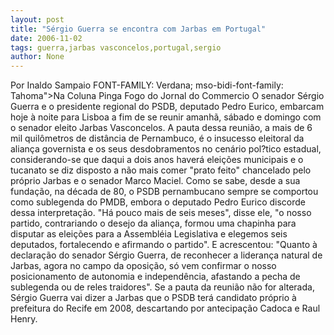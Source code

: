 ```yaml
---
layout: post
title: "Sérgio Guerra se encontra com Jarbas em Portugal"
date: 2006-11-02
tags: guerra,jarbas vasconcelos,portugal,sergio
author: None
---
```


Por Inaldo Sampaio
 FONT-FAMILY: Verdana; mso-bidi-font-family: Tahoma\">Na Coluna Pinga Fogo do Jornal do Commercio
O senador Sérgio Guerra e o presidente regional do PSDB, deputado Pedro Eurico, embarcam hoje à noite para Lisboa a fim de se reunir amanhã, sábado e domingo com o senador eleito Jarbas Vasconcelos. 
A pauta dessa reunião, a mais de 6 mil quilômetros de distância de Pernambuco, é o insucesso eleitoral da aliança governista e os seus desdobramentos no cenário pol?tico estadual, considerando-se que daqui a dois anos haverá eleições municipais e o tucanato se diz disposto a não mais comer \"prato feito\" chancelado pelo próprio Jarbas e o senador Marco Maciel.
Como se sabe, desde a sua fundação, na década de 80, o PSDB pernambucano sempre se comportou como sublegenda do PMDB, embora o deputado Pedro Eurico discorde dessa interpretação. \"Há pouco mais de seis meses\", disse ele, \"o nosso partido, contrariando o desejo da aliança, formou uma chapinha para disputar as eleições para a Assembléia Legislativa e elegemos seis deputados, fortalecendo e afirmando o partido\". 
E acrescentou: \"Quanto à declaração do senador Sérgio Guerra, de reconhecer a liderança natural de Jarbas, agora no campo da oposição, só vem confirmar o nosso posicionamento de autonomia e independência, afastando a pecha de sublegenda ou de reles traidores\".
Se a pauta da reunião não for alterada, Sérgio Guerra vai dizer a Jarbas que o PSDB terá candidato próprio à prefeitura do Recife em 2008, descartando por antecipação Cadoca e Raul Henry. 